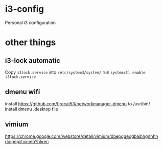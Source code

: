 # i3-config
Personal i3 configuration

# other things

## i3-lock automatic
Copy `i3lock.service` into `/etc/systemd/system/`
run `systemctl enable i3lock.service`

## dmenu wifi
install https://github.com/firecat53/networkmanager-dmenu to /usr/bin/
install dmenu .desktop file

## vimium
https://chrome.google.com/webstore/detail/vimium/dbepggeogbaibhgnhhndojpepiihcmeb?hl=en
